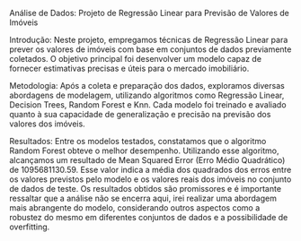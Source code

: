 Análise de Dados: Projeto de Regressão Linear para Previsão de Valores de Imóveis

Introdução:
Neste projeto, empregamos técnicas de Regressão Linear para prever os valores de imóveis com base em conjuntos de dados previamente coletados. O objetivo principal foi desenvolver um modelo capaz de fornecer estimativas precisas e úteis para o mercado imobiliário.

Metodologia:
Após a coleta e preparação dos dados, exploramos diversas abordagens de modelagem, utilizando algoritmos como Regressão Linear, Decision Trees, Random Forest e Knn. Cada modelo foi treinado e avaliado quanto à sua capacidade de generalização e precisão na previsão dos valores dos imóveis.

Resultados:
Entre os modelos testados, constatamos que o algoritmo Random Forest obteve o melhor desempenho. Utilizando esse algoritmo, alcançamos um resultado de Mean Squared Error (Erro Médio Quadrático) de 1095681130.59. Esse valor indica a média dos quadrados dos erros entre os valores previstos pelo modelo e os valores reais dos imóveis no conjunto de dados de teste.
Os resultados obtidos são promissores e é importante ressaltar que a análise não se encerra aqui, irei realizar uma abordagem mais abrangente do modelo, considerando outros aspectos como a robustez do mesmo em diferentes conjuntos de dados e a possibilidade de overfitting.

